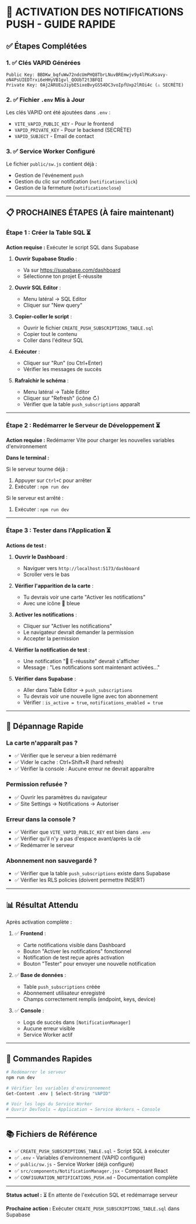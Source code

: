 # 🚀 ACTIVATION DES NOTIFICATIONS PUSH - GUIDE RAPIDE

## ✅ Étapes Complétées

### 1. ✅ Clés VAPID Générées
```
Public Key: BBDKw_bqfuWw72ndcUmPHQ8TbrLNuvBREmwjv9y4lPKuKsavy-oN4PsUIEDTrxi6eHHyVB1gvl_QOUbT2t3BFQI
Private Key: 0Aj2ARUEuJiybESixeBvyGS54DC3voIpfUxp2lROi4c (⚠️ SECRÈTE)
```

### 2. ✅ Fichier `.env` Mis à Jour
Les clés VAPID ont été ajoutées dans `.env` :
- `VITE_VAPID_PUBLIC_KEY` - Pour le frontend
- `VAPID_PRIVATE_KEY` - Pour le backend (SECRÈTE)
- `VAPID_SUBJECT` - Email de contact

### 3. ✅ Service Worker Configuré
Le fichier `public/sw.js` contient déjà :
- Gestion de l'événement `push`
- Gestion du clic sur notification (`notificationclick`)
- Gestion de la fermeture (`notificationclose`)

---

## 📋 PROCHAINES ÉTAPES (À faire maintenant)

### Étape 1 : Créer la Table SQL ⏳

**Action requise :** Exécuter le script SQL dans Supabase

1. **Ouvrir Supabase Studio** :
   - Va sur https://supabase.com/dashboard
   - Sélectionne ton projet E-réussite

2. **Ouvrir SQL Editor** :
   - Menu latéral → SQL Editor
   - Cliquer sur "New query"

3. **Copier-coller le script** :
   - Ouvrir le fichier `CREATE_PUSH_SUBSCRIPTIONS_TABLE.sql`
   - Copier tout le contenu
   - Coller dans l'éditeur SQL

4. **Exécuter** :
   - Cliquer sur "Run" (ou Ctrl+Enter)
   - Vérifier les messages de succès

5. **Rafraîchir le schéma** :
   - Menu latéral → Table Editor
   - Cliquer sur "Refresh" (icône ↻)
   - Vérifier que la table `push_subscriptions` apparaît

---

### Étape 2 : Redémarrer le Serveur de Développement ⏳

**Action requise :** Redémarrer Vite pour charger les nouvelles variables d'environnement

**Dans le terminal :**

Si le serveur tourne déjà :
1. Appuyer sur `Ctrl+C` pour arrêter
2. Exécuter : `npm run dev`

Si le serveur est arrêté :
1. Exécuter : `npm run dev`

---

### Étape 3 : Tester dans l'Application ⏳

**Actions de test :**

1. **Ouvrir le Dashboard** :
   - Naviguer vers `http://localhost:5173/dashboard`
   - Scroller vers le bas

2. **Vérifier l'apparition de la carte** :
   - Tu devrais voir une carte "Activer les notifications"
   - Avec une icône 🔔 bleue

3. **Activer les notifications** :
   - Cliquer sur "Activer les notifications"
   - Le navigateur devrait demander la permission
   - Accepter la permission

4. **Vérifier la notification de test** :
   - Une notification "🎉 E-réussite" devrait s'afficher
   - Message : "Les notifications sont maintenant activées..."

5. **Vérifier dans Supabase** :
   - Aller dans Table Editor → `push_subscriptions`
   - Tu devrais voir une nouvelle ligne avec ton abonnement
   - Vérifier : `is_active = true`, `notifications_enabled = true`

---

## 🐛 Dépannage Rapide

### La carte n'apparaît pas ?
- ✅ Vérifier que le serveur a bien redémarré
- ✅ Vider le cache : Ctrl+Shift+R (hard refresh)
- ✅ Vérifier la console : Aucune erreur ne devrait apparaître

### Permission refusée ?
- ✅ Ouvrir les paramètres du navigateur
- ✅ Site Settings → Notifications → Autoriser

### Erreur dans la console ?
- ✅ Vérifier que `VITE_VAPID_PUBLIC_KEY` est bien dans `.env`
- ✅ Vérifier qu'il n'y a pas d'espace avant/après la clé
- ✅ Redémarrer le serveur

### Abonnement non sauvegardé ?
- ✅ Vérifier que la table `push_subscriptions` existe dans Supabase
- ✅ Vérifier les RLS policies (doivent permettre INSERT)

---

## 📊 Résultat Attendu

Après activation complète :

1. ✅ **Frontend** :
   - Carte notifications visible dans Dashboard
   - Bouton "Activer les notifications" fonctionnel
   - Notification de test reçue après activation
   - Bouton "Tester" pour envoyer une nouvelle notification

2. ✅ **Base de données** :
   - Table `push_subscriptions` créée
   - Abonnement utilisateur enregistré
   - Champs correctement remplis (endpoint, keys, device)

3. ✅ **Console** :
   - Logs de succès dans `[NotificationManager]`
   - Aucune erreur visible
   - Service Worker actif

---

## 🎯 Commandes Rapides

```bash
# Redémarrer le serveur
npm run dev

# Vérifier les variables d'environnement
Get-Content .env | Select-String "VAPID"

# Voir les logs du Service Worker
# Ouvrir DevTools → Application → Service Workers → Console
```

---

## 📚 Fichiers de Référence

- ✅ `CREATE_PUSH_SUBSCRIPTIONS_TABLE.sql` - Script SQL à exécuter
- ✅ `.env` - Variables d'environnement (VAPID configuré)
- ✅ `public/sw.js` - Service Worker (déjà configuré)
- ✅ `src/components/NotificationManager.jsx` - Composant React
- ✅ `CONFIGURATION_NOTIFICATIONS_PUSH.md` - Documentation complète

---

**Status actuel :** ⏳ En attente de l'exécution SQL et redémarrage serveur

**Prochaine action :** Exécuter `CREATE_PUSH_SUBSCRIPTIONS_TABLE.sql` dans Supabase
